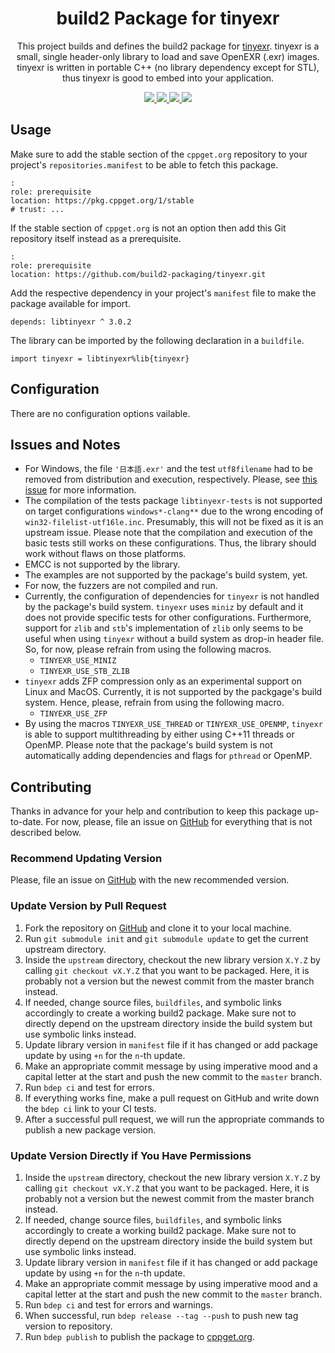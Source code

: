 <h1 align="center">
    build2 Package for tinyexr
</h1>

<p align="center">
    This project builds and defines the build2 package for <a href="https://github.com/syoyo/tinyexr">tinyexr</a>.
    tinyexr is a small, single header-only library to load and save OpenEXR (.exr) images. tinyexr is written in portable C++ (no library dependency except for STL), thus tinyexr is good to embed into your application.
</p>

<p align="center">
    <a href="https://github.com/syoyo/tinyexr">
        <img src="https://img.shields.io/website/https/github.com/syoyo/tinyexr.svg?down_message=offline&label=Official&style=for-the-badge&up_color=blue&up_message=online">
    </a>
    <a href="https://github.com/build2-packaging/tinyexr">
        <img src="https://img.shields.io/website/https/github.com/build2-packaging/tinyexr.svg?down_message=offline&label=build2&style=for-the-badge&up_color=blue&up_message=online">
    </a>
    <a href="https://cppget.org/libtinyexr">
        <img src="https://img.shields.io/website/https/cppget.org/libtinyexr.svg?down_message=offline&label=cppget.org&style=for-the-badge&up_color=blue&up_message=online">
    </a>
    <a href="https://queue.cppget.org/libtinyexr">
        <img src="https://img.shields.io/website/https/queue.cppget.org/libtinyexr.svg?down_message=empty&down_color=blue&label=queue.cppget.org&style=for-the-badge&up_color=orange&up_message=running">
    </a>
</p>

## Usage
Make sure to add the stable section of the `cppget.org` repository to your project's `repositories.manifest` to be able to fetch this package.

    :
    role: prerequisite
    location: https://pkg.cppget.org/1/stable
    # trust: ...

If the stable section of `cppget.org` is not an option then add this Git repository itself instead as a prerequisite.

    :
    role: prerequisite
    location: https://github.com/build2-packaging/tinyexr.git

Add the respective dependency in your project's `manifest` file to make the package available for import.

    depends: libtinyexr ^ 3.0.2

The library can be imported by the following declaration in a `buildfile`.

    import tinyexr = libtinyexr%lib{tinyexr}

## Configuration
There are no configuration options vailable.

## Issues and Notes
- For Windows, the file `'日本語.exr'` and the test `utf8filename` had to be removed from distribution and execution, respectively. Please, see [this issue](https://github.com/build2/build2/issues/307) for more information.
- The compilation of the tests package `libtinyexr-tests` is not supported on target configurations `windows*-clang**` due to the wrong encoding of `win32-filelist-utf16le.inc`. Presumably, this will not be fixed as it is an upstream issue. Please note that the compilation and execution of the basic tests still works on these configurations. Thus, the library should work without flaws on those platforms.
- EMCC is not supported by the library.
- The examples are not supported by the package's build system, yet.
- For now, the fuzzers are not compiled and run.
- Currently, the configuration of dependencies for `tinyexr` is not handled by the package's build system. `tinyexr` uses `miniz` by default and it does not provide specific tests for other configurations. Furthermore, support for `zlib` and `stb`'s implementation of `zlib` only seems to be useful when using `tinyexr` without a build system as drop-in header file. So, for now, please refrain from using the following macros.
    + `TINYEXR_USE_MINIZ`
    + `TINYEXR_USE_STB_ZLIB`
- `tinyexr` adds ZFP compression only as an experimental support on Linux and MacOS. Currently, it is not supported by the packgage's build system. Hence, please, refrain from using the following macro.
    + `TINYEXR_USE_ZFP`
- By using the macros `TINYEXR_USE_THREAD` or `TINYEXR_USE_OPENMP`, `tinyexr` is able to support multithreading by either using C++11 threads or OpenMP. Please note that the package's build system is not automatically adding dependencies and flags for `pthread` or OpenMP.

## Contributing
Thanks in advance for your help and contribution to keep this package up-to-date.
For now, please, file an issue on [GitHub](https://github.com/build2-packaging/tinyexr/issues) for everything that is not described below.

### Recommend Updating Version
Please, file an issue on [GitHub](https://github.com/build2-packaging/tinyexr/issues) with the new recommended version.

### Update Version by Pull Request
1. Fork the repository on [GitHub](https://github.com/build2-packaging/tinyexr) and clone it to your local machine.
2. Run `git submodule init` and `git submodule update` to get the current upstream directory.
3. Inside the `upstream` directory, checkout the new library version `X.Y.Z` by calling `git checkout vX.Y.Z` that you want to be packaged. Here, it is probably not a version but the newest commit from the master branch instead.
4. If needed, change source files, `buildfiles`, and symbolic links accordingly to create a working build2 package. Make sure not to directly depend on the upstream directory inside the build system but use symbolic links instead.
5. Update library version in `manifest` file if it has changed or add package update by using `+n` for the `n`-th update.
6. Make an appropriate commit message by using imperative mood and a capital letter at the start and push the new commit to the `master` branch.
7. Run `bdep ci` and test for errors.
8. If everything works fine, make a pull request on GitHub and write down the `bdep ci` link to your CI tests.
9. After a successful pull request, we will run the appropriate commands to publish a new package version.

### Update Version Directly if You Have Permissions
1. Inside the `upstream` directory, checkout the new library version `X.Y.Z` by calling `git checkout vX.Y.Z` that you want to be packaged. Here, it is probably not a version but the newest commit from the master branch instead.
2. If needed, change source files, `buildfiles`, and symbolic links accordingly to create a working build2 package. Make sure not to directly depend on the upstream directory inside the build system but use symbolic links instead.
3. Update library version in `manifest` file if it has changed or add package update by using `+n` for the `n`-th update.
4. Make an appropriate commit message by using imperative mood and a capital letter at the start and push the new commit to the `master` branch.
5. Run `bdep ci` and test for errors and warnings.
6. When successful, run `bdep release --tag --push` to push new tag version to repository.
7. Run `bdep publish` to publish the package to [cppget.org](https://cppget.org).
